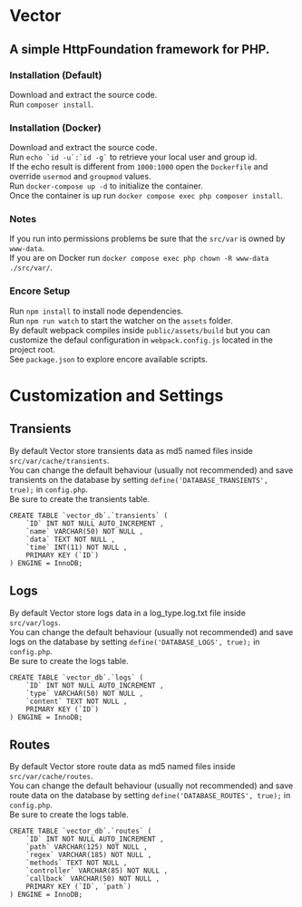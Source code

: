 # Vector
## A simple HttpFoundation framework for PHP.  

### Installation (Default)
Download and extract the source code.  
Run `` composer install ``.  

### Installation (Docker)
Download and extract the source code.  
Run `` echo `id -u`:`id -g` `` to retrieve your local user and group id.  
If the echo result is different from `` 1000:1000 `` open the `` Dockerfile `` and override `` usermod `` and `` groupmod `` values.  
Run `` docker-compose up -d `` to initialize the container.  
Once the container is up run `` docker compose exec php composer install ``.  

### Notes
If you run into permissions problems be sure that the `` src/var `` is owned by `` www-data ``.  
If you are on Docker run `` docker compose exec php chown -R www-data ./src/var/ ``.  

### Encore Setup
Run `` npm install `` to install node dependencies.  
Run `` npm run watch ``  to start the watcher on the `` assets `` folder.  
By default webpack compiles inside `` public/assets/build `` but you can customize the defaul configuration in `` webpack.config.js `` located in the project root.  
See `` package.json `` to explore encore available scripts.  

# Customization and Settings

## Transients
By default Vector store transients data as md5 named files inside `` src/var/cache/transients ``.  
You can change the default behaviour (usually not recommended) and save transients on the database by setting `` define('DATABASE_TRANSIENTS', true); `` in `` config.php ``.  
Be sure to create the transients table.
```
CREATE TABLE `vector_db`.`transients` (
    `ID` INT NOT NULL AUTO_INCREMENT , 
    `name` VARCHAR(50) NOT NULL , 
    `data` TEXT NOT NULL , 
    `time` INT(11) NOT NULL , 
    PRIMARY KEY (`ID`)
) ENGINE = InnoDB; 
```

## Logs
By default Vector store logs data in a log_type.log.txt file inside `` src/var/logs ``.  
You can change the default behaviour (usually not recommended) and save logs on the database by setting `` define('DATABASE_LOGS', true); `` in `` config.php ``.  
Be sure to create the logs table.  
```
CREATE TABLE `vector_db`.`logs` (
    `ID` INT NOT NULL AUTO_INCREMENT , 
    `type` VARCHAR(50) NOT NULL , 
    `content` TEXT NOT NULL , 
    PRIMARY KEY (`ID`)
) ENGINE = InnoDB; 
```

## Routes
By default Vector store route data as md5 named files inside `` src/var/cache/routes ``.  
You can change the default behaviour (usually not recommended) and save route data on the database by setting `` define('DATABASE_ROUTES', true); `` in `` config.php ``.  
Be sure to create the logs table.  
```
CREATE TABLE `vector_db`.`routes` (
    `ID` INT NOT NULL AUTO_INCREMENT ,
    `path` VARCHAR(125) NOT NULL ,
    `regex` VARCHAR(185) NOT NULL ,
    `methods` TEXT NOT NULL ,
    `controller` VARCHAR(85) NOT NULL ,
    `callback` VARCHAR(50) NOT NULL ,
    PRIMARY KEY (`ID`, `path`)
) ENGINE = InnoDB;
```
